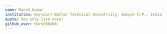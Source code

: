```yaml
---
name: Harsh Kumar 
institution: Harcourt Butler Technical Univetrsity, Kanpur U.P., India 
quote: You only live once! 
github_user: Harshk0408
---
```

